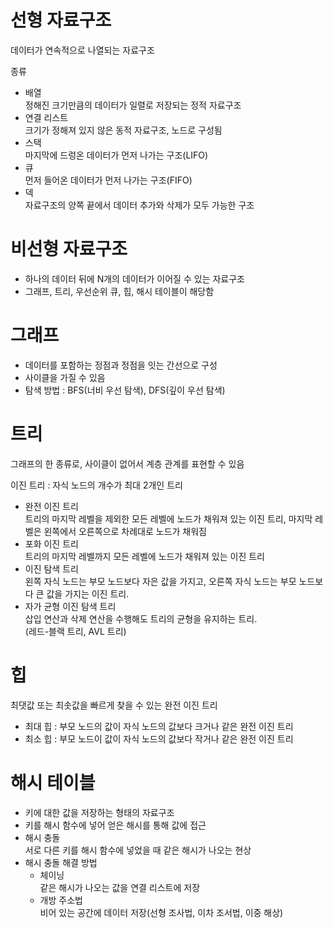# 선형 자료구조

데이터가 연속적으로 나열되는 자료구조

종류

- 배열  
정해진 크기만큼의 데이터가 일렬로 저장되는 정적 자료구조
- 연결 리스트  
크기가 정해져 있지 않은 동적 자료구조, 노드로 구성됨
- 스택  
마지막에 드렁온 데이터가 먼저 나가는 구조(LIFO)
- 큐  
먼저 들어온 데이터가 먼저 나가는 구조(FIFO)
- 덱  
자료구조의 양쪽 끝에서 데이터 추가와 삭제가 모두 가능한 구조

# 비선형 자료구조

- 하나의 데이터 뒤에 N개의 데이터가 이어질 수 있는 자료구조
- 그래프, 트리, 우선순위 큐, 힙, 해시 테이블이 해당함

# 그래프

- 데이터를 포함하는 정점과 정점을 잇는 간선으로 구성
- 사이클을 가질 수 있음
- 탐색 방법 : BFS(너비 우선 탐색), DFS(깊이 우선 탐색)

# 트리

그래프의 한 종류로, 사이클이 없어서 계층 관계를 표현할 수 있음

이진 트리 : 자식 노드의 개수가 최대 2개인 트리

- 완전 이진 트리  
트리의 마지막 레벨을 제외한 모든 레벨에 노드가 채워져 있는 이진 트리, 마지막 레벨은 왼쪽에서 오른쪽으로 차례대로 노드가 채워짐
- 포화 이진 트리  
트리의 마지막 레벨까지 모든 레벨에 노드가 채워져 있는 이진 트리
- 이진 탐색 트리  
왼쪽 자식 노드는 부모 노드보다 자은 값을 가지고, 오른쪽 자식 노드는 부모 노드보다 큰 값을 가지는 이진 트리.
- 자가 균형 이진 탐색 트리  
삽입 연산과 삭제 연산을 수행해도 트리의 균형을 유지하는 트리.  
(레드-블랙 트리, AVL 트리)

# 힙

최댓값 또는 최솟값을 빠르게 찾을 수 있는 완전 이진 트리

- 최대 힙 : 부모 노드의 값이 자식 노드의 값보다 크거나 같은 완전 이진 트리
- 최소 힙 : 부모 노드이 값이 자식 노드의 값보다 작거나 같은 완전 이진 트리

# 해시 테이블

- 키에 대한 값을 저장하는 형태의 자료구조
- 키를 해시 함수에 넣어 얻은 해시를 통해 값에 접근
- 해시 충돌  
서로 다른 키를 해시 함수에 넣었을 때 같은 해시가 나오는 현상
- 해시 충돌 해결 방법
    - 체이닝  
    같은 해시가 나오는 값을 연결 리스트에 저장
    - 개방 주소법  
    비어 있는 공간에 데이터 저장(선형 조사법, 이차 조서법, 이중 해상)